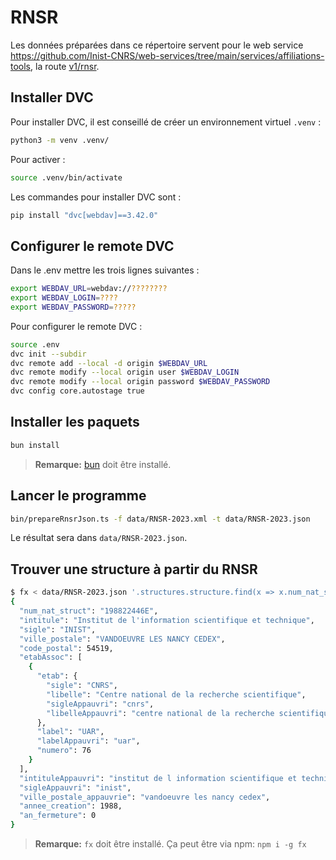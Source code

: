 # RNSR

Les données préparées dans ce répertoire servent pour le web service
<https://github.com/Inist-CNRS/web-services/tree/main/services/affiliations-tools>,
la route
[v1/rnsr](https://github.com/Inist-CNRS/web-services/tree/main/services/affiliations-tools/v1/rnsr).

## Installer DVC

Pour installer DVC, il est conseillé de créer un environnement virtuel `.venv` :

```bash
python3 -m venv .venv/
```

Pour activer :

```bash
source .venv/bin/activate
```

Les commandes pour installer DVC sont :

```bash
pip install "dvc[webdav]==3.42.0"
```

## Configurer le remote DVC

Dans le .env mettre les trois lignes suivantes :

```bash
export WEBDAV_URL=webdav://????????
export WEBDAV_LOGIN=????
export WEBDAV_PASSWORD=?????
```

Pour configurer le remote DVC :

```bash
source .env
dvc init --subdir
dvc remote add --local -d origin $WEBDAV_URL
dvc remote modify --local origin user $WEBDAV_LOGIN
dvc remote modify --local origin password $WEBDAV_PASSWORD
dvc config core.autostage true
```

## Installer les paquets

```bash
bun install
```

> **Remarque:** [bun](https://bun.sh/) doit être installé.

## Lancer le programme

```bash
bin/prepareRnsrJson.ts -f data/RNSR-2023.xml -t data/RNSR-2023.json
```

Le résultat sera dans `data/RNSR-2023.json`.

## Trouver une structure à partir du RNSR

```bash
$ fx < data/RNSR-2023.json '.structures.structure.find(x => x.num_nat_struct ==="198822446E")'
{
  "num_nat_struct": "198822446E",
  "intitule": "Institut de l'information scientifique et technique",
  "sigle": "INIST",
  "ville_postale": "VANDOEUVRE LES NANCY CEDEX",
  "code_postal": 54519,
  "etabAssoc": [
    {
      "etab": {
        "sigle": "CNRS",
        "libelle": "Centre national de la recherche scientifique",
        "sigleAppauvri": "cnrs",
        "libelleAppauvri": "centre national de la recherche scientifique"
      },
      "label": "UAR",
      "labelAppauvri": "uar",
      "numero": 76
    }
  ],
  "intituleAppauvri": "institut de l information scientifique et technique",
  "sigleAppauvri": "inist",
  "ville_postale_appauvrie": "vandoeuvre les nancy cedex",
  "annee_creation": 1988,
  "an_fermeture": 0
}
```

> **Remarque:** `fx` doit être installé. Ça peut être via npm: `npm i -g fx`

